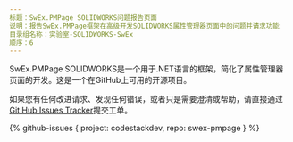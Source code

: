 ```yaml
---
标题：SwEx.PMPage SOLIDWORKS问题报告页面
说明：报告SwEx.PMPage框架在高级开发SOLIDWORKS属性管理器页面中的问题并请求功能
目录组名称：实验室-SOLIDWORKS-SwEx
顺序：6
---
```

SwEx.PMPage SOLIDWORKS是一个用于.NET语言的框架，简化了属性管理器页面的开发。这是一个在GitHub上可用的开源项目。

如果您有任何改进请求、发现任何错误，或者只是需要澄清或帮助，请直接通过[Git Hub Issues Tracker](https://github.com/codestackdev/swex-pmpage/issues)提交工单。

{% github-issues { project: codestackdev, repo: swex-pmpage } %}